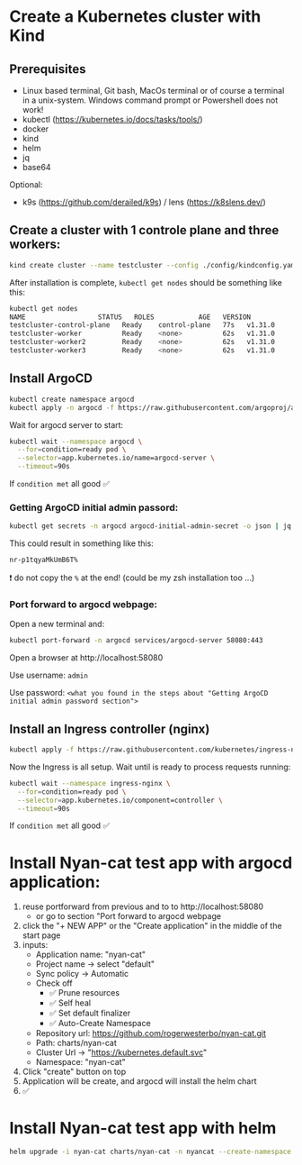 # Create a Kubernetes cluster with Kind

## Prerequisites

- Linux based terminal, Git bash, MacOs terminal or of course a terminal in a unix-system. Windows command prompt or Powershell does not work!
- kubectl (https://kubernetes.io/docs/tasks/tools/)
- docker
- kind
- helm
- jq
- base64

Optional:

- k9s (https://github.com/derailed/k9s) / lens (https://k8slens.dev/)

## Create a cluster with 1 controle plane and three workers:

```bash
kind create cluster --name testcluster --config ./config/kindconfig.yaml
```

After installation is complete, `kubectl get nodes` should be something like this:

```bash
kubectl get nodes
NAME                  STATUS   ROLES           AGE   VERSION
testcluster-control-plane   Ready    control-plane   77s   v1.31.0
testcluster-worker          Ready    <none>          62s   v1.31.0
testcluster-worker2         Ready    <none>          62s   v1.31.0
testcluster-worker3         Ready    <none>          62s   v1.31.0
```

## Install ArgoCD

```bash
kubectl create namespace argocd
kubectl apply -n argocd -f https://raw.githubusercontent.com/argoproj/argo-cd/stable/manifests/install.yaml
```

Wait for argocd server to start:

```bash
kubectl wait --namespace argocd \
  --for=condition=ready pod \
  --selector=app.kubernetes.io/name=argocd-server \
  --timeout=90s
```

If `condition met` all good :white_check_mark:

### Getting ArgoCD initial admin passord:

```bash
kubectl get secrets -n argocd argocd-initial-admin-secret -o json | jq -r '.data.password' | base64 -d
```

This could result in something like this:

```bash
nr-p1tqyaMkUmB6T%
```

:exclamation: do not copy the `%` at the end! (could be my zsh installation too ...)

### Port forward to argocd webpage:

Open a new terminal and:

```bash
kubectl port-forward -n argocd services/argocd-server 58080:443
```

Open a browser at http://localhost:58080

Use username: `admin`

Use password: `<what you found in the steps about "Getting ArgoCD initial admin password section">`

## Install an Ingress controller (nginx)

```bash
kubectl apply -f https://raw.githubusercontent.com/kubernetes/ingress-nginx/main/deploy/static/provider/kind/deploy.yaml
```

Now the Ingress is all setup. Wait until is ready to process requests running:

```bash
kubectl wait --namespace ingress-nginx \
  --for=condition=ready pod \
  --selector=app.kubernetes.io/component=controller \
  --timeout=90s
```

If `condition met` all good :white_check_mark:

# Install Nyan-cat test app with argocd application:

1. reuse portforward from previous and to to http://localhost:58080
   - or go to section "Port forward to argocd webpage
2. click the "+ NEW APP" or the "Create application" in the middle of the start page
3. inputs:
   - Application name: "nyan-cat"
   - Project name -> select "default"
   - Sync policy -> Automatic
   - Check off
     - :white_check_mark: Prune resources
     - :white_check_mark: Self heal
     - :white_check_mark: Set default finalizer
     - :white_check_mark: Auto-Create Namespace
   - Repository url: https://github.com/rogerwesterbo/nyan-cat.git
   - Path: charts/nyan-cat
   - Cluster Url -> "https://kubernetes.default.svc"
   - Namespace: "nyan-cat"
4. Click "create" button on top
5. Application will be create, and argocd will install the helm chart
6. :white_check_mark:

# Install Nyan-cat test app with helm

```bash
helm upgrade -i nyan-cat charts/nyan-cat -n nyancat --create-namespace
```
